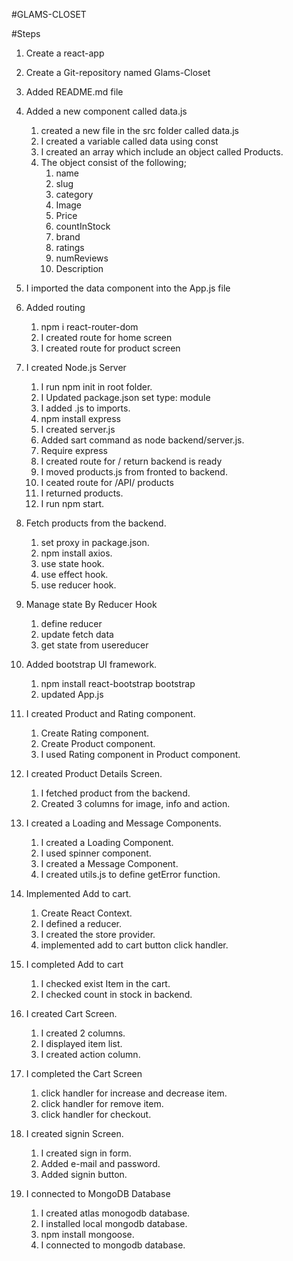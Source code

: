 #GLAMS-CLOSET

#Steps

1. Create a react-app
2. Create a Git-repository named Glams-Closet
3. Added README.md file
4. Added a new component called data.js

   1. created a new file in the src folder called data.js
   2. I created a variable called data using const
   3. I created an array which include an object called Products.
   4. The object consist of the following;
      1. name
      2. slug
      3. category
      4. Image
      5. Price
      6. countInStock
      7. brand
      8. ratings
      9. numReviews
      10. Description

5. I imported the data component into the App.js file

6. Added routing

   1. npm i react-router-dom
   2. I created route for home screen
   3. I created route for product screen

7. I created Node.js Server

   1. I run npm init in root folder.
   2. I Updated package.json set type: module
   3. I added .js to imports.
   4. npm install express
   5. I created server.js
   6. Added sart command as node backend/server.js.
   7. Require express
   8. I created route for / return backend is ready
   9. I moved products.js from fronted to backend.
   10. I ceated route for /API/ products
   11. I returned products.
   12. I run npm start.

8. Fetch products from the backend.

   1. set proxy in package.json.
   2. npm install axios.
   3. use state hook.
   4. use effect hook.
   5. use reducer hook.

9. Manage state By Reducer Hook

   1. define reducer
   2. update fetch data
   3. get state from usereducer

10. Added bootstrap UI framework.

    1. npm install react-bootstrap bootstrap
    2. updated App.js

11. I created Product and Rating component.

    1. Create Rating component.
    2. Create Product component.
    3. I used Rating component in Product component.

12. I created Product Details Screen.

    1. I fetched product from the backend.
    2. Created 3 columns for image, info and action.

13. I created a Loading and Message Components.

    1. I created a Loading Component.
    2. I used spinner component.
    3. I created a Message Component.
    4. I created utils.js to define getError function.

14. Implemented Add to cart.

    1. Create React Context.
    2. I defined a reducer.
    3. I created the store provider.
    4. implemented add to cart button click handler.

15. I completed Add to cart

    1. I checked exist Item in the cart.
    2. I checked count in stock in backend.

16. I created Cart Screen.
    1. I created 2 columns.
    2. I displayed item list.
    3. I created action column.

17. I completed the Cart Screen
    1. click handler for increase and decrease item.
    2. click handler for remove item.
    3. click handler for checkout.

18. I created signin Screen.
    1. I created sign in form.
    2. Added e-mail and password.
    3. Added signin button.

19. I connected to MongoDB Database
    1. I created atlas monogodb database.
    2. I installed local mongodb database.
    3. npm install mongoose.
    4. I connected to mongodb database.
    